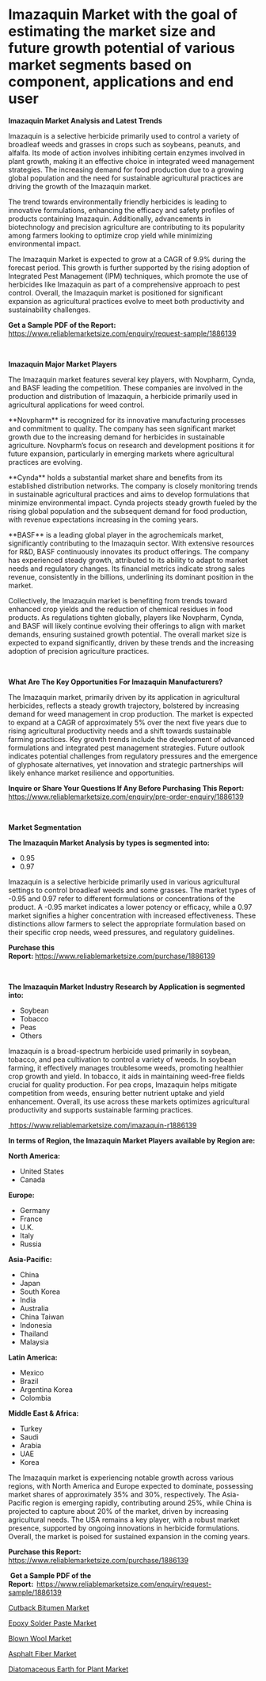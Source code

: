 <p><h1>Imazaquin Market with the goal of estimating the market size and future growth potential of various market segments based on component, applications and end user</h1></p><p><strong>Imazaquin Market Analysis and Latest Trends</strong></p>
<p><p>Imazaquin is a selective herbicide primarily used to control a variety of broadleaf weeds and grasses in crops such as soybeans, peanuts, and alfalfa. Its mode of action involves inhibiting certain enzymes involved in plant growth, making it an effective choice in integrated weed management strategies. The increasing demand for food production due to a growing global population and the need for sustainable agricultural practices are driving the growth of the Imazaquin market. </p><p>The trend towards environmentally friendly herbicides is leading to innovative formulations, enhancing the efficacy and safety profiles of products containing Imazaquin. Additionally, advancements in biotechnology and precision agriculture are contributing to its popularity among farmers looking to optimize crop yield while minimizing environmental impact. </p><p>The Imazaquin Market is expected to grow at a CAGR of 9.9% during the forecast period. This growth is further supported by the rising adoption of Integrated Pest Management (IPM) techniques, which promote the use of herbicides like Imazaquin as part of a comprehensive approach to pest control. Overall, the Imazaquin market is positioned for significant expansion as agricultural practices evolve to meet both productivity and sustainability challenges.</p></p>
<p><strong>Get a Sample PDF of the Report:&nbsp;</strong> <a href="https://www.reliablemarketsize.com/enquiry/request-sample/1886139?utm_campaign=2034&utm_medium=2&utm_source=Github&utm_content=ia&utm_term=02042025&utm_id=imazaquin">https://www.reliablemarketsize.com/enquiry/request-sample/1886139</a></p>
<p>&nbsp;</p>
<p><strong>Imazaquin Major Market Players</strong></p>
<p><p>The Imazaquin market features several key players, with Novpharm, Cynda, and BASF leading the competition. These companies are involved in the production and distribution of Imazaquin, a herbicide primarily used in agricultural applications for weed control.</p><p>**Novpharm** is recognized for its innovative manufacturing processes and commitment to quality. The company has seen significant market growth due to the increasing demand for herbicides in sustainable agriculture. Novpharm’s focus on research and development positions it for future expansion, particularly in emerging markets where agricultural practices are evolving.</p><p>**Cynda** holds a substantial market share and benefits from its established distribution networks. The company is closely monitoring trends in sustainable agricultural practices and aims to develop formulations that minimize environmental impact. Cynda projects steady growth fueled by the rising global population and the subsequent demand for food production, with revenue expectations increasing in the coming years.</p><p>**BASF** is a leading global player in the agrochemicals market, significantly contributing to the Imazaquin sector. With extensive resources for R&D, BASF continuously innovates its product offerings. The company has experienced steady growth, attributed to its ability to adapt to market needs and regulatory changes. Its financial metrics indicate strong sales revenue, consistently in the billions, underlining its dominant position in the market.</p><p>Collectively, the Imazaquin market is benefiting from trends toward enhanced crop yields and the reduction of chemical residues in food products. As regulations tighten globally, players like Novpharm, Cynda, and BASF will likely continue evolving their offerings to align with market demands, ensuring sustained growth potential. The overall market size is expected to expand significantly, driven by these trends and the increasing adoption of precision agriculture practices.</p></p>
<p>&nbsp;</p>
<p><strong>What Are The Key Opportunities For Imazaquin Manufacturers?</strong></p>
<p><p>The Imazaquin market, primarily driven by its application in agricultural herbicides, reflects a steady growth trajectory, bolstered by increasing demand for weed management in crop production. The market is expected to expand at a CAGR of approximately 5% over the next five years due to rising agricultural productivity needs and a shift towards sustainable farming practices. Key growth trends include the development of advanced formulations and integrated pest management strategies. Future outlook indicates potential challenges from regulatory pressures and the emergence of glyphosate alternatives, yet innovation and strategic partnerships will likely enhance market resilience and opportunities.</p></p>
<p><strong>Inquire or Share Your Questions If Any Before Purchasing This Report:</strong> <a href="https://www.reliablemarketsize.com/enquiry/pre-order-enquiry/1886139?utm_campaign=2034&utm_medium=2&utm_source=Github&utm_content=ia&utm_term=02042025&utm_id=imazaquin">https://www.reliablemarketsize.com/enquiry/pre-order-enquiry/1886139</a></p>
<p>&nbsp;</p>
<p><strong>Market Segmentation</strong></p>
<p><strong>The Imazaquin Market Analysis by types is segmented into:</strong></p>
<p><ul><li>0.95</li><li>0.97</li></ul></p>
<p><p>Imazaquin is a selective herbicide primarily used in various agricultural settings to control broadleaf weeds and some grasses. The market types of -0.95 and 0.97 refer to different formulations or concentrations of the product. A -0.95 market indicates a lower potency or efficacy, while a 0.97 market signifies a higher concentration with increased effectiveness. These distinctions allow farmers to select the appropriate formulation based on their specific crop needs, weed pressures, and regulatory guidelines.</p></p>
<p><strong>Purchase this Report:&nbsp;</strong><a href="https://www.reliablemarketsize.com/purchase/1886139?utm_campaign=2034&utm_medium=2&utm_source=Github&utm_content=ia&utm_term=02042025&utm_id=imazaquin">https://www.reliablemarketsize.com/purchase/1886139</a></p>
<p>&nbsp;</p>
<p><strong>The Imazaquin Market Industry Research by Application is segmented into:</strong></p>
<p><ul><li>Soybean</li><li>Tobacco</li><li>Peas</li><li>Others</li></ul></p>
<p><p>Imazaquin is a broad-spectrum herbicide used primarily in soybean, tobacco, and pea cultivation to control a variety of weeds. In soybean farming, it effectively manages troublesome weeds, promoting healthier crop growth and yield. In tobacco, it aids in maintaining weed-free fields crucial for quality production. For pea crops, Imazaquin helps mitigate competition from weeds, ensuring better nutrient uptake and yield enhancement. Overall, its use across these markets optimizes agricultural productivity and supports sustainable farming practices.</p></p>
<p><a href="https://www.reliablemarketsize.com/imazaquin-r1886139?utm_campaign=2034&utm_medium=2&utm_source=Github&utm_content=ia&utm_term=02042025&utm_id=imazaquin">&nbsp;https://www.reliablemarketsize.com/imazaquin-r1886139</a></p>
<p><strong>In terms of Region, the Imazaquin Market Players available by Region are:</strong></p>
<p>
    <p> <strong> North America: </strong>
        <ul>
            <li>United States</li>
            <li>Canada</li>
        </ul>
        </p> 
    <p> <strong> Europe: </strong>
        <ul>
            <li>Germany</li>
            <li>France</li>
            <li>U.K.</li>
            <li>Italy</li>
            <li>Russia</li>
        </ul>
        </p> 
    <p> <strong> Asia-Pacific: </strong>
        <ul>
            <li>China</li>
            <li>Japan</li>
            <li>South Korea</li>
            <li>India</li>
            <li>Australia</li>
            <li>China Taiwan</li>
            <li>Indonesia</li>
            <li>Thailand</li>
            <li>Malaysia</li>
        </ul>
        </p> 
    <p> <strong> Latin America: </strong>
        <ul>
            <li>Mexico</li>
            <li>Brazil</li>
            <li>Argentina Korea</li>
            <li>Colombia</li>
        </ul>
        </p> 
    <p> <strong> Middle East & Africa: </strong>
        <ul>
            <li>Turkey</li>
            <li>Saudi</li>
            <li>Arabia</li>
            <li>UAE</li>
            <li>Korea</li>
        </ul>
    </p>
    </p>
<p><p>The Imazaquin market is experiencing notable growth across various regions, with North America and Europe expected to dominate, possessing market shares of approximately 35% and 30%, respectively. The Asia-Pacific region is emerging rapidly, contributing around 25%, while China is projected to capture about 20% of the market, driven by increasing agricultural needs. The USA remains a key player, with a robust market presence, supported by ongoing innovations in herbicide formulations. Overall, the market is poised for sustained expansion in the coming years.</p></p>
<p><strong>Purchase this Report: </strong><a href="https://www.reliablemarketsize.com/purchase/1886139?utm_campaign=2034&utm_medium=2&utm_source=Github&utm_content=ia&utm_term=02042025&utm_id=imazaquin">https://www.reliablemarketsize.com/purchase/1886139</a></p>
<p>&nbsp;<strong>Get a Sample PDF of the Report:&nbsp;&nbsp;</strong><a href="https://www.reliablemarketsize.com/enquiry/request-sample/1886139?utm_campaign=2034&utm_medium=2&utm_source=Github&utm_content=ia&utm_term=02042025&utm_id=imazaquin">https://www.reliablemarketsize.com/enquiry/request-sample/1886139</a></p>
<p><strong></strong></p>
<p><p><a href="https://github.com/grevecodeeol/Market-Research-Report-List-1/blob/main/cutback-bitumen-market.md?utm_campaign=2034&utm_medium=2&utm_source=Github&utm_content=ia&utm_term=02042025&utm_id=imazaquin">Cutback Bitumen Market</a></p><p><a href="https://github.com/szaszgrychkq/Market-Research-Report-List-1/blob/main/epoxy-solder-paste-market.md?utm_campaign=2034&utm_medium=2&utm_source=Github&utm_content=ia&utm_term=02042025&utm_id=imazaquin">Epoxy Solder Paste Market</a></p><p><a href="https://github.com/calizlewin2f/Market-Research-Report-List-1/blob/main/blown-wool-market.md?utm_campaign=2034&utm_medium=2&utm_source=Github&utm_content=ia&utm_term=02042025&utm_id=imazaquin">Blown Wool Market</a></p><p><a href="https://github.com/janustabarf2/Market-Research-Report-List-1/blob/main/asphalt-fiber-market.md?utm_campaign=2034&utm_medium=2&utm_source=Github&utm_content=ia&utm_term=02042025&utm_id=imazaquin">Asphalt Fiber Market</a></p><p><a href="https://github.com/kaganalcinwv/Market-Research-Report-List-1/blob/main/diatomaceous-earth-for-plant-market.md?utm_campaign=2034&utm_medium=2&utm_source=Github&utm_content=ia&utm_term=02042025&utm_id=imazaquin">Diatomaceous Earth for Plant Market</a></p></p>